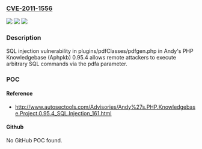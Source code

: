 ### [CVE-2011-1556](https://cve.mitre.org/cgi-bin/cvename.cgi?name=CVE-2011-1556)
![](https://img.shields.io/static/v1?label=Product&message=n%2Fa&color=blue)
![](https://img.shields.io/static/v1?label=Version&message=n%2Fa&color=blue)
![](https://img.shields.io/static/v1?label=Vulnerability&message=n%2Fa&color=brighgreen)

### Description

SQL injection vulnerability in plugins/pdfClasses/pdfgen.php in Andy's PHP Knowledgebase (Aphpkb) 0.95.4 allows remote attackers to execute arbitrary SQL commands via the pdfa parameter.

### POC

#### Reference
- http://www.autosectools.com/Advisories/Andy%27s.PHP.Knowledgebase.Project.0.95.4_SQL.Injection_161.html

#### Github
No GitHub POC found.

